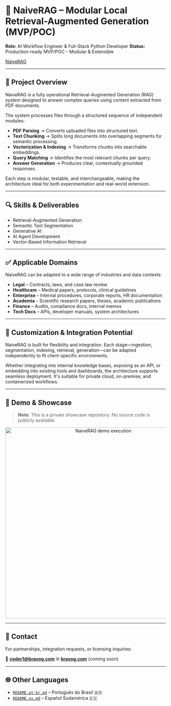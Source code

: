 # 📂 NaiveRAG – Modular Local Retrieval-Augmented Generation (MVP/POC)

**Role:** AI Workflow Engineer & Full-Stack Python Developer
**Status:** Production-ready MVP/POC – Modular & Extensible

[NaiveRAG](assets/naiveRAG.png)

---

## 📘 Project Overview

NaiveRAG is a fully operational Retrieval-Augmented Generation (RAG) system designed to answer complex queries using content extracted from PDF documents.

The system processes files through a structured sequence of independent modules:

* **PDF Parsing** → Converts uploaded files into structured text.
* **Text Chunking** → Splits long documents into overlapping segments for semantic processing.
* **Vectorization & Indexing** → Transforms chunks into searchable embeddings.
* **Query Matching** → Identifies the most relevant chunks per query.
* **Answer Generation** → Produces clear, contextually grounded responses.

Each step is modular, testable, and interchangeable, making the architecture ideal for both experimentation and real-world extension.

---

## 🔍 Skills & Deliverables

* Retrieval-Augmented Generation
* Semantic Text Segmentation
* Generative AI
* AI Agent Development
* Vector-Based Information Retrieval

---

## ✅ Applicable Domains

NaiveRAG can be adapted to a wide range of industries and data contexts:

* **Legal** – Contracts, laws, and case law review
* **Healthcare** – Medical papers, protocols, clinical guidelines
* **Enterprise** – Internal procedures, corporate reports, HR documentation
* **Academia** – Scientific research papers, theses, academic publications
* **Finance** – Audits, compliance docs, internal memos
* **Tech Docs** – APIs, developer manuals, system architectures

---

## 🔧 Customization & Integration Potential

NaiveRAG is built for flexibility and integration. Each stage—ingestion, segmentation, indexing, retrieval, generation—can be adapted independently to fit client-specific environments.

Whether integrating into internal knowledge bases, exposing as an API, or embedding into existing tools and dashboards, the architecture supports seamless deployment. It's suitable for private cloud, on-premise, and containerized workflows.

---

## 👀 Demo & Showcase

> **Note:** This is a private showcase repository.
> No source code is publicly available.

<p align="center">
  <img src="assets/demo.gif" alt="NaiveRAG demo execution" width="600"/>
</p>

---

## 📩 Contact

For partnerships, integration requests, or licensing inquiries:

📧 **[coder1@bravog.com](mailto:coder1@bravog.com)**
🌐 **[bravog.com](https://bravog.com)** (coming soon)

---

## 🌐 Other Languages

* [`README.pt-br.md`](README.pt-br.md) – Português do Brasil 🇧🇷
* [`README.es.md`](README.es.md) – Español Sudamérica 🇪🇸
